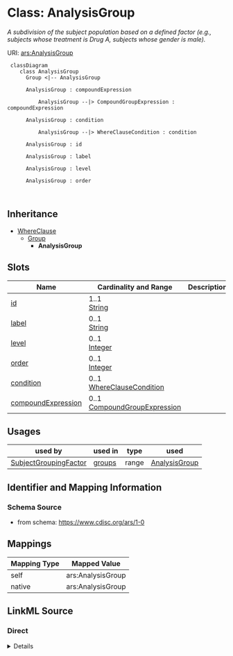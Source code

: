 # Class: AnalysisGroup


_A subdivision of the subject population based on a defined factor (e.g., subjects whose treatment is Drug A, subjects whose gender is male)._





URI: [ars:AnalysisGroup](https://www.cdisc.org/ars/1-0AnalysisGroup)



```mermaid
 classDiagram
    class AnalysisGroup
      Group <|-- AnalysisGroup
      
      AnalysisGroup : compoundExpression
        
          AnalysisGroup --|> CompoundGroupExpression : compoundExpression
        
      AnalysisGroup : condition
        
          AnalysisGroup --|> WhereClauseCondition : condition
        
      AnalysisGroup : id
        
      AnalysisGroup : label
        
      AnalysisGroup : level
        
      AnalysisGroup : order
        
      
```





## Inheritance
* [WhereClause](WhereClause.md)
    * [Group](Group.md)
        * **AnalysisGroup**



## Slots

| Name | Cardinality and Range | Description | Inheritance |
| ---  | --- | --- | --- |
| [id](id.md) | 1..1 <br/> [String](String.md) |  | [Group](Group.md) |
| [label](label.md) | 0..1 <br/> [String](String.md) |  | [Group](Group.md) |
| [level](level.md) | 0..1 <br/> [Integer](Integer.md) |  | [WhereClause](WhereClause.md) |
| [order](order.md) | 0..1 <br/> [Integer](Integer.md) |  | [WhereClause](WhereClause.md) |
| [condition](condition.md) | 0..1 <br/> [WhereClauseCondition](WhereClauseCondition.md) |  | [WhereClause](WhereClause.md) |
| [compoundExpression](compoundExpression.md) | 0..1 <br/> [CompoundGroupExpression](CompoundGroupExpression.md) |  | [WhereClause](WhereClause.md) |





## Usages

| used by | used in | type | used |
| ---  | --- | --- | --- |
| [SubjectGroupingFactor](SubjectGroupingFactor.md) | [groups](groups.md) | range | [AnalysisGroup](AnalysisGroup.md) |






## Identifier and Mapping Information







### Schema Source


* from schema: https://www.cdisc.org/ars/1-0





## Mappings

| Mapping Type | Mapped Value |
| ---  | ---  |
| self | ars:AnalysisGroup |
| native | ars:AnalysisGroup |





## LinkML Source

<!-- TODO: investigate https://stackoverflow.com/questions/37606292/how-to-create-tabbed-code-blocks-in-mkdocs-or-sphinx -->

### Direct

<details>
```yaml
name: AnalysisGroup
description: A subdivision of the subject population based on a defined factor (e.g.,
  subjects whose treatment is Drug A, subjects whose gender is male).
from_schema: https://www.cdisc.org/ars/1-0
rank: 1000
is_a: Group

```
</details>

### Induced

<details>
```yaml
name: AnalysisGroup
description: A subdivision of the subject population based on a defined factor (e.g.,
  subjects whose treatment is Drug A, subjects whose gender is male).
from_schema: https://www.cdisc.org/ars/1-0
rank: 1000
is_a: Group
attributes:
  id:
    name: id
    from_schema: https://www.cdisc.org/ars/1-0
    rank: 1000
    identifier: true
    alias: id
    owner: AnalysisGroup
    domain_of:
    - AnalysisCategorization
    - AnalysisCategory
    - Analysis
    - AnalysisMethod
    - Operation
    - ReferencedOperationRelationship
    - Output
    - OutputDisplay
    - DisplaySubSection
    - AnalysisSet
    - GroupingFactor
    - Group
    - DataSubset
    - ReferenceDocument
    - SponsorTerm
    range: string
    required: true
  label:
    name: label
    from_schema: https://www.cdisc.org/ars/1-0
    rank: 1000
    alias: label
    owner: AnalysisGroup
    domain_of:
    - AnalysisCategorization
    - AnalysisCategory
    - AnalysisMethod
    - Operation
    - AnalysisSet
    - GroupingFactor
    - Group
    - DataSubset
    - PageRef
    range: string
  level:
    name: level
    from_schema: https://www.cdisc.org/ars/1-0
    rank: 1000
    alias: level
    owner: AnalysisGroup
    domain_of:
    - OrderedListItem
    - WhereClause
    range: integer
  order:
    name: order
    from_schema: https://www.cdisc.org/ars/1-0
    rank: 1000
    alias: order
    owner: AnalysisGroup
    domain_of:
    - OrderedListItem
    - OrderedGroupingFactor
    - OrderedDisplay
    - DisplaySubSection
    - WhereClause
    range: integer
  condition:
    name: condition
    from_schema: https://www.cdisc.org/ars/1-0
    rank: 1000
    alias: condition
    owner: AnalysisGroup
    domain_of:
    - WhereClause
    range: WhereClauseCondition
  compoundExpression:
    name: compoundExpression
    from_schema: https://www.cdisc.org/ars/1-0
    rank: 1000
    alias: compoundExpression
    owner: AnalysisGroup
    domain_of:
    - WhereClause
    range: CompoundGroupExpression

```
</details>
